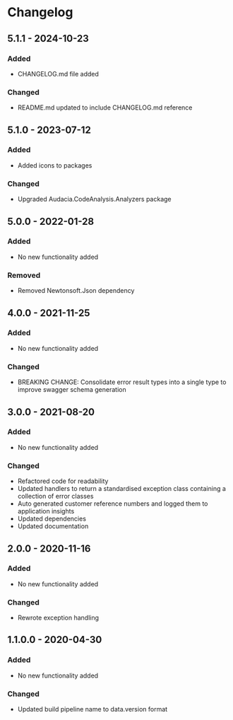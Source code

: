 ﻿# Changelog

## 5.1.1 - 2024-10-23
### Added
- CHANGELOG.md file added

### Changed
- README.md updated to include CHANGELOG.md reference

## 5.1.0 - 2023-07-12
### Added
- Added icons to packages

### Changed
- Upgraded Audacia.CodeAnalysis.Analyzers package

## 5.0.0 - 2022-01-28
### Added
- No new functionality added

### Removed
- Removed Newtonsoft.Json dependency

## 4.0.0 - 2021-11-25
### Added
- No new functionality added

### Changed
- BREAKING CHANGE: Consolidate error result types into a single type to improve swagger schema generation 

## 3.0.0 - 2021-08-20
### Added
- No new functionality added

### Changed
- Refactored code for readability
- Updated handlers to return a standardised exception class containing a collection of error classes
- Auto generated customer reference numbers and logged them to application insights
- Updated dependencies
- Updated documentation

## 2.0.0 - 2020-11-16
### Added
- No new functionality added

### Changed
- Rewrote exception handling

## 1.1.0.0 - 2020-04-30
### Added
- No new functionality added

### Changed
- Updated build pipeline name to data.version format
